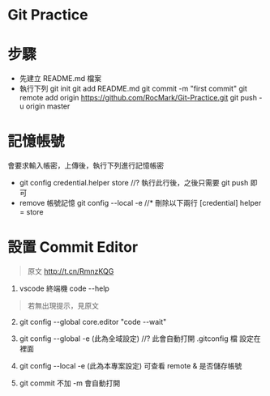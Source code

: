 # Git Practice

# 步驟
* 先建立 README.md 檔案
* 執行下列
git init
git add README.md
git commit -m "first commit"
git remote add origin https://github.com/RocMark/Git-Practice.git
git push -u origin master

# 記憶帳號
會要求輸入帳密，上傳後，執行下列進行記憶帳密
* git config credential.helper store
//? 執行此行後，之後只需要 git push 即可
* remove 帳號記憶
git config --local -e
//* 刪除以下兩行
[credential]
	helper = store

# 設置 Commit Editor
> 原文 http://t.cn/RmnzKQG

1. vscode 終端機  code --help
> 若無出現提示，見原文 
2. git config --global core.editor "code --wait"
3. git config --global -e  (此為全域設定)
//? 此會自動打開 .gitconfig 檔 設定在裡面
4. git config --local -e (此為本專案設定)
可查看 remote & 是否儲存帳號

5. git commit 不加 -m 會自動打開